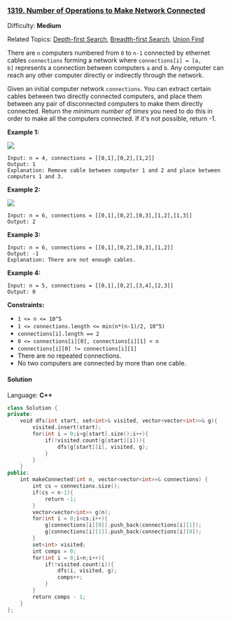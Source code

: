 ### [1319\. Number of Operations to Make Network Connected](https://leetcode.com/problems/number-of-operations-to-make-network-connected/)

Difficulty: **Medium**  

Related Topics: [Depth-first Search](https://leetcode.com/tag/depth-first-search/), [Breadth-first Search](https://leetcode.com/tag/breadth-first-search/), [Union Find](https://leetcode.com/tag/union-find/)


There are `n` computers numbered from `0` to `n-1` connected by ethernet cables `connections` forming a network where `connections[i] = [a, b]` represents a connection between computers `a` and `b`. Any computer can reach any other computer directly or indirectly through the network.

Given an initial computer network `connections`. You can extract certain cables between two directly connected computers, and place them between any pair of disconnected computers to make them directly connected. Return the _minimum number of times_ you need to do this in order to make all the computers connected. If it's not possible, return -1. 

**Example 1:**

**![](https://assets.leetcode.com/uploads/2020/01/02/sample_1_1677.png)**

```
Input: n = 4, connections = [[0,1],[0,2],[1,2]]
Output: 1
Explanation: Remove cable between computer 1 and 2 and place between computers 1 and 3.
```

**Example 2:**

**![](https://assets.leetcode.com/uploads/2020/01/02/sample_2_1677.png)**

```
Input: n = 6, connections = [[0,1],[0,2],[0,3],[1,2],[1,3]]
Output: 2
```

**Example 3:**

```
Input: n = 6, connections = [[0,1],[0,2],[0,3],[1,2]]
Output: -1
Explanation: There are not enough cables.
```

**Example 4:**

```
Input: n = 5, connections = [[0,1],[0,2],[3,4],[2,3]]
Output: 0
```

**Constraints:**

*   `1 <= n <= 10^5`
*   `1 <= connections.length <= min(n*(n-1)/2, 10^5)`
*   `connections[i].length == 2`
*   `0 <= connections[i][0], connections[i][1] < n`
*   `connections[i][0] != connections[i][1]`
*   There are no repeated connections.
*   No two computers are connected by more than one cable.


#### Solution

Language: **C++**

```c++
class Solution {
private:
    void dfs(int start, set<int>& visited, vector<vector<int>>& g){
        visited.insert(start);
        for(int i = 0;i<g[start].size();i++){
            if(!visited.count(g[start][i])){
                dfs(g[start][i], visited, g);
            }
        }
    }
public:
    int makeConnected(int n, vector<vector<int>>& connections) {
        int cs = connections.size();
        if(cs < n-1){
            return -1;
        }
        vector<vector<int>> g(n);
        for(int i = 0;i<cs;i++){
            g[connections[i][0]].push_back(connections[i][1]);
            g[connections[i][1]].push_back(connections[i][0]);
        }
        set<int> visited;
        int comps = 0;
        for(int i = 0;i<n;i++){
            if(!visited.count(i)){
                dfs(i, visited, g);
                comps++;
            }
        }
        return comps - 1;
    }
};
```